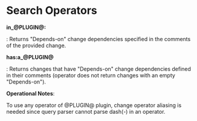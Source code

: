 Search Operators
================

**in_@PLUGIN@:<change>**

: Returns "Depends-on" change dependencies specified in the comments of the provided change.

**has:a_@PLUGIN@**

: Returns changes that have "Depends-on" change dependencies defined in their comments (operator does not return changes with an empty "Depends-on").

**Operational Notes**:

To use any operator of @PLUGIN@ plugin, change operator aliasing is needed since query parser
cannot parse dash(-) in an operator.
